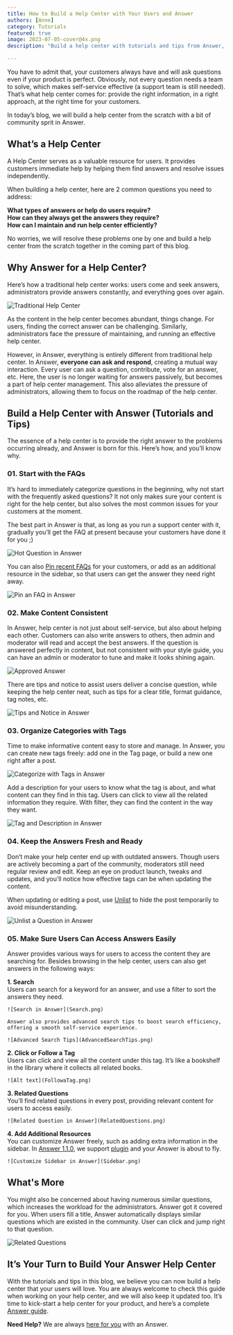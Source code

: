 ```yaml
---
title: How to Build a Help Center with Your Users and Answer
authors: [Anne]
category: Tutorials
featured: true
image: 2023-07-05-cover@4x.png
description: "Build a help center with tutorials and tips from Answer, and the best part is with your users in this journey."

---
```


You have to admit that, your customers always have and will ask questions even if your product is perfect. Obviously, not every question needs a team to solve, which makes self-service effective (a support team is still needed). That’s what help center comes for: provide the right information, in a right approach, at the right time for your customers. 

In today’s blog, we will build a help center from the scratch with a bit of community sprit in Answer.

## What’s a Help Center
A Help Center serves as a valuable resource for users. It provides customers immediate help by helping them find answers and resolve issues independently.

When building a help center, here are 2 common questions you need to address:  

**What types of answers or help do users require?**       
**How can they always get the answers they require?**          
**How can I maintain and run help center efficiently?**

No worries, we will resolve these problems one by one and build a help center from the scratch together in the coming part of this blog.


## Why Answer for a Help Center?
Here’s how a traditional help center works: users come and seek answers, administrators provide answers constantly, and everything goes over again. 

![Traditional Help Center](HowHelpCenterWorks.png)

As the content in the help center becomes abundant, things change. For users, finding the correct answer can be challenging. Similarly, administrators face the pressure of maintaining, and running an effective help center.

However, in Answer, everything is entirely different from traditional help center.
In Answer, **everyone can ask and respond**, creating a mutual way interaction. Every user can ask a question, contribute, vote for an answer, etc. Here, the user is no longer waiting for answers passively, but becomes a part of help center management. This also alleviates the pressure of administrators, allowing them to focus on the roadmap of the help center.

## Build a Help Center with Answer (Tutorials and Tips)
The essence of a help center is to provide the right answer to the problems occurring already, and Answer is born for this. Here’s how, and you’ll know why.

### 01. Start with the FAQs
It’s hard to immediately categorize questions in the beginning, why not start with the frequently asked questions? It not only makes sure your content is right for the help center, but also solves the most common issues for your customers at the moment.

The best part in Answer is that, as long as you run a support center with it, gradually you’ll get the FAQ at present because your customers have done it for you ;)

![Hot Question in Answer](HotQuestion.png)

You can also [Pin recent FAQs](https://answer.dev/blog/2023/05/11/answer-1.0.9-release#whats-new) for your customers, or add as an additional resource in the sidebar, so that users can get the answer they need right away.

![Pin an FAQ in Answer](Pin.png)

### 02. Make Content Consistent 
In Answer, help center is not just about self-service, but also about helping each other. Customers can also write answers to others, then admin and moderator will read and accept the best answers. If the question is answered perfectly in content, but not consistent with your style guide, you can have an admin or moderator to tune and make it looks shining again.

![Approved Answer](ApprovedAnswer.png)

There are tips and notice to assist users deliver a concise question, while keeping the help center neat, such as tips for a clear title, format guidance, tag notes, etc.

![Tips and Notice in Answer](TipsandNotice.png)

### 03. Organize Categories with Tags
Time to make informative content easy to store and manage. In Answer, you can create new tags freely: add one in the Tag page, or build a new one right after a post.

![Categorize with Tags in Answer](CategorizewithTags.png)

Add a description for your users to know what the tag is about, and what content can they find in this tag. Users can click to view all the related information they require. With filter, they can find the content in the way they want.

![Tag and Description in Answer](TagandDescription.png)

### 04. Keep the Answers Fresh and Ready
Don’t make your help center end up with outdated answers. Though users are actively becoming a part of the community, moderators still need regular review and edit. Keep an eye on product launch, tweaks and updates, and you’ll notice how effective tags can be when updating the content.

When updating or editing a post, use [Unlist](https://answer.dev/blog/2023/05/11/answer-1.0.9-release#whats-new) to hide the post temporarily to avoid misunderstanding. 

![Unlist a Question in Answer](UnlistQuestion.gif)

### 05. Make Sure Users Can Access Answers Easily
Answer provides various ways for users to access the content they are searching for. Besides browsing in the help center, users can also get answers in the following ways:

**1. Search**       
	Users can search for a keyword for an answer, and use a filter to sort the answers they need.
	
    ![Search in Answer](Search.png)

	Answer also provides advanced search tips to boost search efficiency, offering a smooth self-service experience. 
	
    ![Advanced Search Tips](AdvancedSearchTips.png)

**2. Click or Follow a Tag**      
	Users can click and view all the content under this tag. It’s like a bookshelf in the library where it collects all related books.

    ![Alt text](FollowaTag.png)

**3. Related Questions**      
	You’ll find related questions in every post, providing relevant content for users to access easily.
	
    ![Related Question in Answer](RelatedQuestions.png)

**4. Add Additional Resources**       
    You can customize Answer freely, such as adding extra information in the sidebar. In [Answer 1.1.0](../2023-06-15-answer-1.1.0-release/index.md), we support [plugin](https://github.com/answerdev/plugins) and your Answer is about to fly.

    ![Customize Sidebar in Answer](Sidebar.png)

## What's More 
You might also be concerned about having numerous similar questions, which increases the workload for the administrators. Answer got it covered for you. When users fill a title, Answer automatically displays similar questions which are existed in the community. User can click and jump right to that question.

![Related Questions](RelatedQuestions.png)

## It’s Your Turn to Build Your Answer Help Center
With the tutorials and tips in this blog, we believe you can now build a help center that your users will love. You are always welcome to check this guide when working on your help center, and we will also keep it updated too. It’s time to kick-start a help center for your product, and here’s a complete [Answer guide](https://answer.dev/docs/installation).

**Need Help?**
We are always [here for you](https://answer.dev/contact) with an Answer. 
